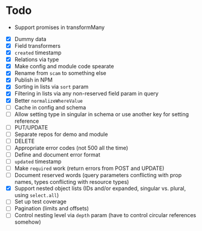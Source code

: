 # Todo

- Support promises in transformMany

- [x] Dummy data
- [x] Field transformers
- [x] `created` timestamp
- [x] Relations via type
- [x] Make config and module code spearate
- [x] Rename from `scam` to something else
- [x] Publish in NPM
- [x] Sorting in lists via `sort` param
- [x] Filtering in lists via any non-reserved field param in query
- [x] Better `normalizeWhereValue`
- [ ] Cache in config and schema
- [ ] Allow setting type in singular in schema or use another key for setting reference
- [ ] PUT/UPDATE
- [ ] Separate repos for demo and module
- [ ] DELETE
- [ ] Appropriate error codes (not 500 all the time)
- [ ] Define and document error format
- [ ] `updated` timestamp
- [ ] Make `required` work (return errors from POST and UPDATE)
- [ ] Document reserved words (query parameters conflicting with prop names, types conflicting with resource types)
- [x] Support nested object lists (IDs and/or expanded, singular vs. plural, using `select.all`)
- [ ] Set up test coverage
- [ ] Pagination (limits and offsets)
- [ ] Control nesting level via `depth` param (have to control circular references somehow)
